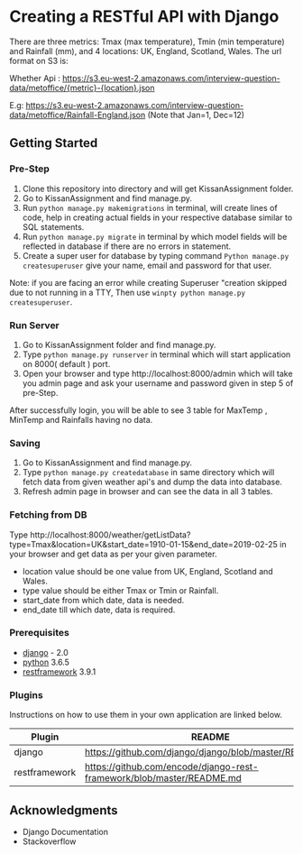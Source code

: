 # Creating a RESTful API with Django

There are three metrics: Tmax (max temperature), Tmin (min temperature) and Rainfall (mm), and 4 locations: UK, England, Scotland, Wales.
The url format on S3 is:

Whether Api : https://s3.eu-west-2.amazonaws.com/interview-question-data/metoffice/{metric}-{location}.json

E.g:
https://s3.eu-west-2.amazonaws.com/interview-question-data/metoffice/Rainfall-England.json
(Note that Jan=1, Dec=12)
 

## Getting Started

### Pre-Step
1. Clone this repository into directory and will get KissanAssignment folder.
2. Go to KissanAssignment and find manage.py.
3. Run ```python manage.py makemigrations``` in terminal, will create lines of code, help in creating actual fields in your respective database similar to SQL statements.
4. Run ```python manage.py migrate``` in terminal by which model fields will be reflected in database if there are no errors in statement.
5. Create a super user for database by typing command ```Python manage.py createsuperuser``` give your name, email and password for that user. 

Note: if you are facing an error while creating Superuser "creation skipped due to not running in a TTY, Then use `winpty python manage.py createsuperuser`.  

### Run Server
1. Go to KissanAssignment folder and find manage.py.
2. Type ```python manage.py runserver``` in terminal which will start application on 8000( default ) port.
3. Open your browser and type http://localhost:8000/admin which will take you admin page and ask your username and password given in step 5 of pre-Step. 

After successfully login, you will be able to see 3 table for MaxTemp , MinTemp and Rainfalls having no data. 

### Saving
1. Go to KissanAssignment and find manage.py.
2. Type ```python manage.py createdatabase``` in same directory which will fetch data from given weather api's and dump the data into database. 
3. Refresh admin page in browser and can see the data in all 3 tables.

### Fetching from DB
Type http://localhost:8000/weather/getListData?type=Tmax&location=UK&start_date=1910-01-15&end_date=2019-02-25 in your browser and get data as per your given parameter.
  - location value should be one value from UK, England, Scotland and Wales.
  - type value should be either Tmax or Tmin or Rainfall.
  - start_date from which date, data is needed.
  - end_date till which date, data is required. 

### Prerequisites

* [django](https://www.djangoproject.com/) - 2.0
* [python](https://www.python.org/) 3.6.5
* [restframework](https://www.django-rest-framework.org/) 3.9.1

### Plugins
Instructions on how to use them in your own application are linked below.

| Plugin  | README |
| ------------- | ------------- |
| django  | https://github.com/django/django/blob/master/README.rst  |
| restframework  |  https://github.com/encode/django-rest-framework/blob/master/README.md  |



## Acknowledgments
* Django Documentation
* Stackoverflow

